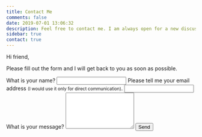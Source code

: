 ```yaml
---
title: Contact Me
comments: false
date: 2019-07-01 13:06:32
description: Feel free to contact me. I am always open for a new discussion or a potential collaboration.
sidebar: true
contact: true
---
```


Hi friend,

Please fill out the form and I will get back to you as soon as possible.

<div class="kwes-form" v-cloak>
  <form class="form" method="POST" action="https://kwes.io/api/foreign/forms/ShfiSzjg5kszxStJ0zWd" >
    <label for="name">What is your name?</label>
    <input type="text" id="name" name="name" rules="required">
    <label for="email">Please tell me your email address <small>(I would use it only for direct communication)</small>.</label>
    <input type="email" id="email" name="email" rules="required|email|max:255">
    <label for="note">What is your message?</label>
    <textarea id="note" name="note" rules="required" rows="6"></textarea>
    <button type="submit">Send</button>
  </form>
</div>
<script src="https://kwes.io/js/kwes.js"></script>
